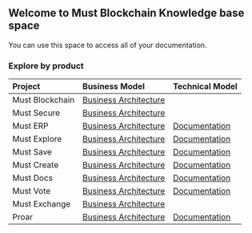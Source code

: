 ## Welcome to Must Blockchain Knowledge base space

You can use this space to access all of your documentation.

### Explore by product

Project | Business Model | Technical Model |
:--------- | :------ | :------ | 
Must Blockchain | [Business Architecture](https://must-blockchain.github.io/MustBlockchain/BusinessArchitecture/index.html#list) | |
Must Secure | [Business Architecture](https://must-blockchain.github.io/MustSecure/BusinessArchitecture/index.html#list) | |
Must ERP | [Business Architecture](https://must-blockchain.github.io/MustERP/BusinessArchitecture/index.html#list) | [Documentation](https://must-blockchain.github.io/MustERP/TechnicalArchitecture/index.html)|
Must Explore | [Business Architecture](https://must-blockchain.github.io/MustExplore/BusinessArchitecture/index.html#list) | [Documentation](https://must-blockchain.github.io/MustExplore/TechnicalArchitecture/index.html) |
Must Save | [Business Architecture](https://must-blockchain.github.io/MustSave/BusinessArchitecture/index.html#list) | [Documentation](https://must-blockchain.github.io/MustSave/TechnicalArchitecture/index.html)  |
Must Create | [Business Architecture](https://must-blockchain.github.io/MustCreate/BusinessArchitecture/index.html#list) | [Documentation](https://must-blockchain.github.io/MustCreate/TechnicalArchitecture/index.html) |
Must Docs | [Business Architecture](https://must-blockchain.github.io/mustDocs/BusinessArchitecture/index.html#list) | [Documentation](https://must-blockchain.github.io/MustDocs/TechnicalArchitecture/index.html) |
Must Vote | [Business Architecture](https://must-blockchain.github.io/mustVote/BusinessArchitecture/index.html#list) | [Documentation](https://must-blockchain.github.io/MustVote/TechnicalArchitecture/index.html)| 
Must Exchange | [Business Architecture](https://must-blockchain.github.io/MustExchange/BusinessArchitecture/index.html#list) | |
Proar | [Business Architecture](https://must-blockchain.github.io/Proar/BusinessArchitecture/index.html#list) | [Documentation](https://must-blockchain.github.io/Proar/TechnicalArchitecture/index.html) |